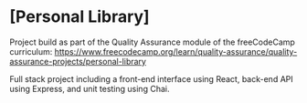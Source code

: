 # [Personal Library]

Project build as part of the Quality Assurance module of the freeCodeCamp curriculum:
https://www.freecodecamp.org/learn/quality-assurance/quality-assurance-projects/personal-library

Full stack project including a front-end interface using React, back-end API using Express, and unit testing using Chai.

